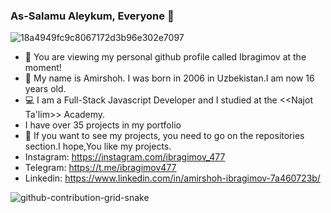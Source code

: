 ### As-Salamu Aleykum, Everyone 👋

![18a4949fc9c8067172d3b96e302e7097](https://user-images.githubusercontent.com/99003694/170985315-baea4d10-6bd9-42b3-b477-5e9ff7941eb3.gif)

- 🤝 You are viewing my personal github profile called Ibragimov at the moment! 
- 💬 My name is Amirshoh. I was born in 2006 in Uzbekistan.I am now 16 years old.
- 💻 I am a Full-Stack Javascript Developer and I studied at the <<Najot Ta'lim>> Academy.
-  I have over 35 projects in my portfolio
- 👀 If you want to see my projects, you need to go on the repositories section.I hope,You like my projects.
- Instagram: https://instagram.com/ibragimov_477
- Telegram: https://t.me/ibragimov477
- Linkedin: https://www.linkedin.com/in/amirshoh-ibragimov-7a460723b/

![github-contribution-grid-snake](https://user-images.githubusercontent.com/99003694/170978780-1166c3f8-9f31-453b-96cd-a799db6fab91.svg)
